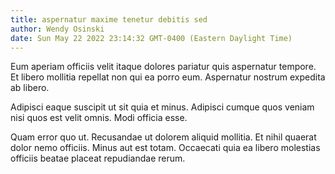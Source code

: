 ```yaml
---
title: aspernatur maxime tenetur debitis sed
author: Wendy Osinski
date: Sun May 22 2022 23:14:32 GMT-0400 (Eastern Daylight Time)
---
```

Eum aperiam officiis velit itaque dolores pariatur quis aspernatur tempore. Et libero mollitia repellat non qui ea porro eum. Aspernatur nostrum expedita ab libero.

 Adipisci eaque suscipit ut sit quia et minus. Adipisci cumque quos veniam nisi quos est velit omnis. Modi officia esse.

 Quam error quo ut. Recusandae ut dolorem aliquid mollitia. Et nihil quaerat dolor nemo officiis. Minus aut est totam. Occaecati quia ea libero molestias officiis beatae placeat repudiandae rerum.